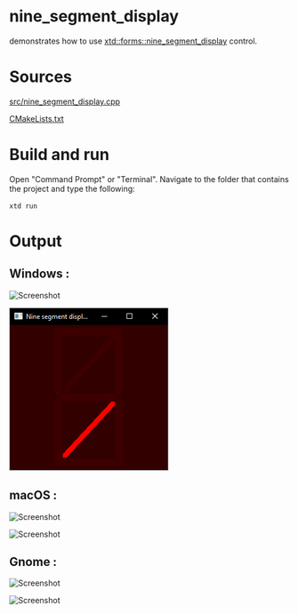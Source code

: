 # nine_segment_display

demonstrates how to use [xtd::forms::nine_segment_display](../../../src/xtd_forms/include/xtd/forms/nine_segment_display.hpp) control.

# Sources

[src/nine_segment_display.cpp](src/nine_segment_display.cpp)

[CMakeLists.txt](CMakeLists.txt)

# Build and run

Open "Command Prompt" or "Terminal". Navigate to the folder that contains the project and type the following:

```shell
xtd run
```

# Output

## Windows :

![Screenshot](../../../docs/pictures/examples/nine_segment_display_w.png)

![Screenshot](../../../docs/pictures/examples/nine_segment_display_wd.png)

## macOS :

![Screenshot](../../../docs/pictures/examples/nine_segment_display_m.png)

![Screenshot](../../../docs/pictures/examples/nine_segment_display_md.png)

## Gnome :

![Screenshot](../../../docs/pictures/examples/nine_segment_display_g.png)

![Screenshot](../../../docs/pictures/examples/nine_segment_display_gd.png)

